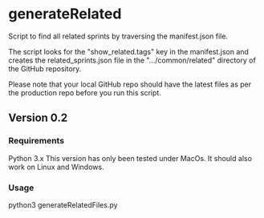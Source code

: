 # generateRelated
Script to find all related sprints by traversing the manifest.json file.

The script looks for the "show_related.tags" key in the manifest.json and creates the related_sprints.json file in the ".../common/related" directory of the GitHub repository.

Please note that your local GitHub repo should have the latest files as per the production repo before you run this script.

## Version 0.2

### Requirements
Python 3.x
This version has only been tested under MacOs. 
It should also work on Linux and Windows.


### Usage
python3 generateRelatedFiles.py

